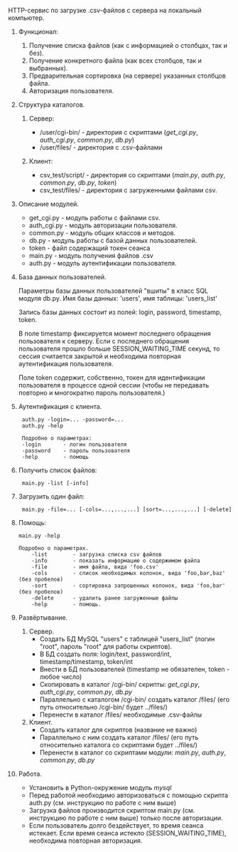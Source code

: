 HTTP-сервис по загрузке .csv-файлов с сервера на локальный компьютер.

1. Функционал:
    1. Получение списка файлов (как с информацией о столбцах, так и без).
    2. Получение конкретного файла (как всех столбцов, так и выбранных).
    3. Предварительная сортировка (на сервере) указанных столбцов файла.
    4. Авторизация пользователя.

2. Структура каталогов.
    1. Сервер:
        - /user/cgi-bin/ - директория с скриптами (_get_cgi.py_, _auth_cgi.py_, _common.py_, _db.py_)
        - /user/files/ - директория с .csv-файлами

    2. Клиент:
        - csv_test/script/ - директория со скриптами (_main.py_, _auth.py_, _common.py_, _db.py_, _token_)
        - csv_test/files/ - директория с загруженными файлами csv.

3. Описание модулей.
    - get_cgi.py - модуль работы с файлами csv.
    - auth_cgi.py - модуль авторизации пользователя.
    - common.py - модуль общих классов и методов.
    - db.py - модуль работы с базой данных пользователей.
    - token - файл содержащий токен сеанса
    - main.py - модуль получения файлов .csv
    - auth.py - модуль аутентификации пользователя.

4. База данных пользователей.

    Параметры базы данных пользователей "вшиты" в класс SQL модуля db.py. Имя базы данных: 'users', имя таблицы: 'users_list'
   
    Запись базы данных состоит из полей: login, password, timestamp, token.
   
    В поле timestamp фиксируется момент последнего обращения пользователя к серверу.
    Если с последнего обращения пользователя прошло больше SESSION_WAITING_TIME секунд, то сессия считается закрытой 
    и необходима повторная аутентификация пользователя.
   
    Поле token содержит, собственно, токен для идентификации пользователя в процессе одной сессии 
    (чтобы не передавать повторно и многократно пароль пользователя.)

5. Аутентификация с клиента.
   ```
    auth.py -login=... -password=...
    auth.py -help
   ```
   ```
    Подробно о параметрах:
    -login       - логин пользователя
    -password    - пароль пользователя
    -help        - помощь
   ```
6. Получить список файлов:
   ```
    main.py -list [-info]
   ```
7. Загрузить один файл:
   ```
    main.py -file=... [-cols=...,...,...] [sort=...,...,...] [-delete]
   ```
8. Помощь:
   ```
   main.py -help
   ```
    ```
    Подробно о параметрах.
        -list        - загрузка списка csv файлов
        -info        - показать информацию о содержимом файла
        -file        - имя файла, вида 'foo.csv'
        -cols        - список необходимых колонок, вида 'foo,bar,baz' (без пробелов)
        -sort        - сортировка запрошенных колонок, вида 'foo,bar' (без пробелов)
        -delete      - удалить ранее загруженные файлы
        -help        - помощь.
    ```
9. Развёртывание.
    1. Сервер.
       * Создать БД MySQL "users" с таблицей "users_list" (логин "root", пароль "root" для работы скриптов).
       * В БД создать поля: login/text, password/int, timestamp/timestamp, token/int
       * Внести в БД пользователей (timestamp не обязателен, token - любое число)
       * Скопировать в каталог /cgi-bin/ скрипты: _get_cgi.py_, _auth_cgi.py_, _common.py_, _db.py_
       * Параллельно с каталогом /cgi-bin/ создать каталог /files/ (его путь относительно /cgi-bin/ будет ../files/)
       * Перенести в каталог /files/ необходимые .csv-файлы
    2. Клиент.
       * Создать каталог для скриптов (название не важно)
       * Параллельно с ним создать каталог /files/ (его путь относительно каталога со скриптами будет ../files/)
       * Перенести в каталог со скриптами модули: _main.py_, _auth.py_, _common.py_, _db.py_
10. Работа.
    * Установить в Python-окружение модуль _mysql_
    * Перед работой необходимо авторизоваться с помощью скрипта auth.py (см. инструкцию по работе с ним выше)
    * Загрузка файлов производится скриптом main.py (см. инструкцию по работе с ним выше) только после авторизации.
    * Если пользователь долго бездействует, то время сеанса истекает. Если время сеанса истекло (SESSION_WAITING_TIME), 
    необходима повторная авторизация.